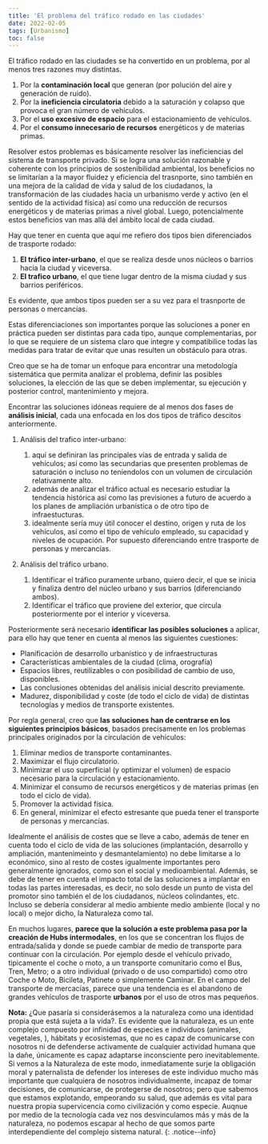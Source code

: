 ```yaml
---
title: 'El problema del tráfico rodado en las ciudades'
date: 2022-02-05
tags: [Urbanismo]
toc: false
---
```


El tráfico rodado en las ciudades se ha convertido en un problema, por al menos tres razones muy distintas.
1. Por la **contaminación local** que generan (por polución del aire y generación de ruido).
2. Por la **ineficiencia circulatoria** debido a la saturación y colapso que provoca el gran número de vehículos.
3. Por el **uso excesivo de espacio** para el estacionamiento de vehículos.
4. Por el **consumo innecesario de recursos** energéticos y de materias primas.

Resolver estos problemas es básicamente resolver las ineficiencias del sistema de transporte privado. Si se logra una solución razonable y coherente con los principios de sostenibilidad ambiental, los beneficios no se limitarían a la mayor fluidez y eficiencia del trasnporte, sino también en una mejora de la calidad de vida y salud de los ciudadanos, la transformación de las ciudades hacia un urbanismo verde y activo (en el sentido de la actividad física) así como una reducción de recursos energéticos y de materias primas a nivel global. Luego, potencialmente estos beneficios van mas allá del ámbito local de cada ciudad.

Hay que tener en cuenta que aquí me refiero dos tipos bien diferenciados de trasporte rodado:
1. **El tráfico inter-urbano**, el que se realiza desde unos núcleos o barrios hacia la ciudad y viceversa.
2. **El trafico urbano**, el que tiene lugar dentro de la misma ciudad y sus barrios periféricos. 

Es evidente, que ambos tipos pueden ser a su vez para el trasnporte de personas o mercancías. 

Estas diferenciaciones son importantes porque las soluciones a poner en práctica pueden ser distintas para cada tipo, aunque complementarias, por lo que se requiere de un sistema claro que integre y compatibilice todas las medidas para tratar de evitar que unas resulten un obstáculo para otras.

Creo que se ha de tomar un enfoque para encontrar una metodología sistemática que permita analizar el problema, definir las posibles soluciones, la elección de las que se deben implementar, su ejecución y posterior control, mantenimiento y mejora.

Encontrar las soluciones idóneas requiere de al menos dos fases de **análisis inicial**, cada una enfocada en los dos tipos de tráfico descitos anteriormente.
1. Análisis del trafico inter-urbano:
	1. aquí se definiran las principales vías de entrada y salida de vehículos; así como las secundarias que presenten problemas de saturación o incluso no teníendolos con un volumen de circulación relativamente alto.
	2. además de analizar el tráfico actual es necesario estudiar la tendencia histórica así como las previsiones a futuro de acuerdo a los planes de ampliación urbanística o de otro tipo de infraestucturas.
	3. idealmente sería muy útil conocer el destino, origen y ruta de los vehículos, así como el tipo de vehículo empleado, su capacidad y niveles de ocupación. Por supuesto diferenciando entre trasporte de personas y mercancías.

2. Análisis del tráfico urbano.
	1. Identificar el tráfico puramente urbano, quiero decir, el que se inicia y finaliza dentro del núcleo urbano y sus barrios (diferenciando ambos).
	2. Identificar el tráfico que proviene del exterior, que circula posteriormente por el interior y viceversa.


Posteriormente será necesario **identificar las posibles soluciones** a aplicar, para ello hay que tener en cuenta al menos las siguientes cuestiones:
- Planificación de desarrollo urbanístico y de infraestructuras
- Características ambientales de la ciudad (clima, orografía)
- Espacios libres, reutilizables o con posibilidad de cambio de uso, disponibles.
- Las conclusiones obtenidas del análisis inicial descrito previamente.
- Madurez, disponibilidad y coste (de todo el ciclo de vida) de distintas tecnologías y medios de transporte existentes.

Por regla general, creo que **las soluciones han de centrarse en los siguientes principios básicos**, basados precisamente en los problemas principales originados por la circulación de vehículos:
1. Eliminar medios de transporte contaminantes.
2. Maximizar el flujo circulatorio.
3. Minimizar el uso superficial (y optimizar el volumen) de espacio necesario para la circulación y estacionamiento.
4. Minimizar el consumo de recursos energéticos y de materias primas (en todo el ciclo de vida).
5. Promover la actividad física.
6. En general, minimizar el efecto estresante que pueda tener el transporte de personas y mercancías.

Idealmente el análisis de costes que se lleve a cabo, además de tener en cuenta todo el ciclo de vida de las soluciones (implantación, desarrollo y ampliación, mantenimeinto y desmantelamiento) no debe limitarse a lo económico, sino al resto de costes igualmente importantes pero generalmente ignorados, como son el social y medioambiental. Además, se debe de tener en cuenta el impacto total de las soluciones a implantar en todas las partes interesadas, es decir, no solo desde un punto de vista del promotor sino también el de los ciudadanos, núcleos colindantes, etc. Incluso se debería considerar al medio ambiente medio ambiente (local y no local) o mejor dicho, la Naturaleza como tal.

En muchos lugares, **parece que la solución a este problema pasa por la creación de Hubs intermodales**, en los que se concentran los flujos de entrada/salida y donde se puede cambiar de medio de transporte para continuar con la circulación. Por ejemplo desde el vehículo privado, tipicamente el coche o moto, a un transporte comunitario como el Bus, Tren, Metro; o a otro individual (privado o de uso compartido) como otro Coche o Moto, Bicileta, Patinete o simplemente Caminar. En el campo del transporte de mercacías, parece que una tendencia es el abandono de grandes vehículos de trasporte **urbanos** por el uso de otros mas pequeños.

**Nota:** ¿Que pasaría si considerásemos a la naturaleza como una identidad propia que está sujeta a la vida?. Es evidente que la naturaleza, es un ente complejo compuesto por infinidad de especies e individuos (animales, vegetales, ), hábitats y ecosistemas, que no es capaz de comunicarse con nosotros ni de defenderse activamente de cualquier actividad humana que la dañe, únicamente es capaz adaptarse inconsciente pero inevitablemente. Si vemos a la Naturaleza de este modo, inmediatamente surje la obligación moral y paternalista de defender los intereses de este individuo mucho más importante que cualquiera de nosotros individualmente, incapaz de tomar decisiones, de comunicarse, de protegerse de nosotros; pero que sabemos que estamos explotando, empeorando su salud, que además es vital para nuestra propia supervicencia como civilización y como especie. Auqnue por medio de la tecnología cada vez nos desvinculamos más y más de la naturaleza, no podemos escapar al hecho de que somos parte interdependiente del complejo sistema natural.
{: .notice--info}
